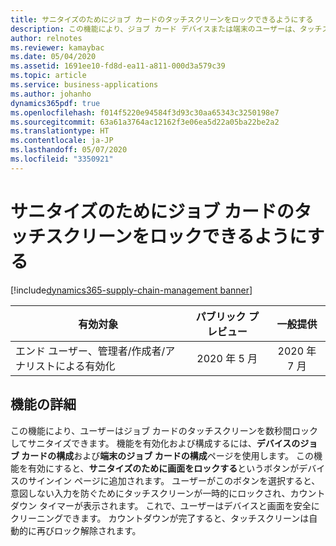 ```yaml
---
title: サニタイズのためにジョブ カードのタッチスクリーンをロックできるようにする
description: この機能により、ジョブ カード デバイスまたは端末のユーザーは、タッチスクリーンを一時的にロックして、画面のサニタイズ中に意図しない入力を防ぐことができます。
author: relnotes
ms.reviewer: kamaybac
ms.date: 05/04/2020
ms.assetid: 1691ee10-fd8d-ea11-a811-000d3a579c39
ms.topic: article
ms.service: business-applications
ms.author: johanho
dynamics365pdf: true
ms.openlocfilehash: f014f5220e94584f3d93c30aa65343c3250198e7
ms.sourcegitcommit: 63a61a3764ac12162f3e06ea5d22a05ba22be2a2
ms.translationtype: HT
ms.contentlocale: ja-JP
ms.lasthandoff: 05/07/2020
ms.locfileid: "3350921"
---
```

# <a name="allow-locking-the-job-card-touchscreen-for-sanitization"></a>サニタイズのためにジョブ カードのタッチスクリーンをロックできるようにする
[!include[dynamics365-supply-chain-management banner](../includes/dynamics365-supply-chain-management.md)]

| 有効対象    |  パブリック プレビュー | 一般提供 | 
| ---------- | :----------: |:----------: |
|エンド ユーザー、管理者/作成者/アナリストによる有効化|2020 年 5 月| 2020 年 7 月|






## <a name="feature-details"></a>機能の詳細
<!--feature detail start -->
この機能により、ユーザーはジョブ カードのタッチスクリーンを数秒間ロックしてサニタイズできます。 機能を有効化および構成するには、**デバイスのジョブ カードの構成**および**端末のジョブ カードの構成**ページを使用します。 この機能を有効にすると、**サニタイズのために画面をロックする**というボタンがデバイスのサインイン ページに追加されます。 ユーザーがこのボタンを選択すると、意図しない入力を防ぐためにタッチスクリーンが一時的にロックされ、カウントダウン タイマーが表示されます。 これで、ユーザーはデバイスと画面を安全にクリーニングできます。 カウントダウンが完了すると、タッチスクリーンは自動的に再びロック解除されます。 
<!--feature detail end -->









